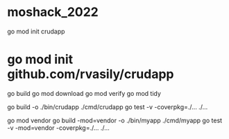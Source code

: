 # moshack_2022

go mod init crudapp
# go mod init github.com/rvasily/crudapp
go build
go mod download
go mod verify
go mod tidy

go build  -o ./bin/crudapp ./cmd/crudapp
go test -v -coverpkg=./... ./...

go mod vendor
go build -mod=vendor -o ./bin/myapp ./cmd/myapp
go test -v -mod=vendor -coverpkg=./... ./...